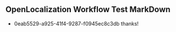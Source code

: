## OpenLocalization Workflow Test MarkDown
* 0eab5529-a925-41f4-9287-f0945ec8c3db 
thanks!<!--HONumber=Jul16_HO2-->